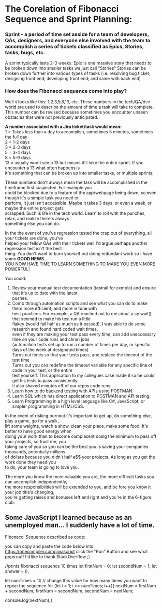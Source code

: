 <h1>The Corelation of Fibonacci Sequence and Sprint Planning:</h1>

<h3>Sprint - a period of time set asside for a team of developers, QAs, designers, and everyone else involved with the team to accomplish a series of tickets classified as Epics, Stories, tasks, bugs, etc.</h3>
A sprint typically lasts 2-3 weeks.
Epic is one massive story that needs to be broken down into smaller tasks we just call "Stories"
Stories can be broken down further into various types of tasks (i.e. resolving bug ticket; designing front end; developing front end; and same with back end)

<h3>How does the Fibonacci sequence come into play?</h3>
Well it looks like this: 1,2,3,5,8,13, etc.  
These numbers in the tech/QA/dev world are used to describe the amount of time a task will take to complete.  
This number can be revised because sometimes you encounter unseen obstacles that were not previously anticipated.

<strong>A number associated with a Jira ticket/task would mean:</strong>  
1 = Takes less than a day to accomplish, sometimes 5 minutes, sometimes the full day  
2 = 1-2 days  
3 = 2-3 days  
5 = 3-4 days  
8 = 5-9 days  
13 = usually won't see a 13 but means it'll take the entire sprint.  If you encounter a 13 what often happens is  
it's something that can be broken up into smaller tasks, or multiple sprints.

These numbers don't always mean the task will be accomplished in the timeframe first suspected. For example you  
could be blocked due to a feature of the app/webpage being down, so even though it's a simple task you need to  
perform, it just isn't accessible. Maybe it takes 3 days, or even a week, or maybe the entire project gets  
scrapped. Such is life in the tech world. Learn to roll with the punches, relax, and realize there's always  
something else you can do. 

In the the event of you've regression tested the crap out of everything, all your tickets are done, you've  
helped your fellow QAs with their tickets well I'd argue perhaps another regression test isn't the best  
thing. You don't want to burn yourself out doing redundant work so I have some **GOOD NEWS**...  
YOU NOW HAVE TIME TO LEARN SOMETHING TO MAKE YOU EVEN MORE POWERFUL!  

You could:  
1. Review your manual test documentation (testrail for exmple) and ensure that it's up to date with the latest  
pushes.  
2. Comb through automation scripts and see what you can do to make them more efficient, and more in tune with  
best practices. For example, a QA reached out to me about a cy.wait() that seemed to make his test run a little  
flakey (would fail half as much as it passed). I was able to do some research and found hard coded wait times,  
even if they are making your test pass every time, can add uneccessary time on your code runs and chron jobs  
(automation tests set up to run a number of times per day, or specific days of the week at designated times).  
Turns out times so that your tests pass, and replace the timeout of the test time  
Turns out you can redefine the timeout variable for any specific line of code in your test, or the entire  
test yourself. This application to my collegues case made it so he could get his tests to pass consistently.  
It also shaved minutes off of our repos code runs.  
3. Learn how to do backend testing with APIs using POSTMAN. 
4. Learn SQL which has direct application to POSTMAN and API testing.
5. Learn Programming in a high level language like C#, JavaScript, or simpler programming in HTML/CSS. 

In the event of risking burnout it's important to get up, do something else, play a game, go for a walk,  
lift some weights, watch a show, clean your place, make some food. It's better to have good energy when  
doing your work than to become complacent doing the minimum to pass off your projects, so trust me; you  
taking care of you so you can be the best you is saving your companies thousands, potentially millions  
of dollars because you didn't half a$$ your projects. As long as you get the work done they need you  
to do, your team is going to love you.

The more you know the more valuable you are, the more difficult tasks you can accomplish independently,  
the more responsibilities will be extended to you, and be fore you know it your job title's changing,  
you're getting raises and bonuses left and right and you're in the 6-figure club.


<h2>Some JavaScript I learned because as an unemployed man... I suddenly have a lot of time.</h2>
Fibonacci Sequence described as code:

you can copy and paste the code below into: https://onecompiler.com/javascript
click the "Run" Button and see what pops out! I'd like to thank StackOverflow ;)

//prints fibonacci sequence 10 times
let firstNum = 0;
let secondNum = 1;
let answer = 0;

let numTimes = 10 // change this value for how many times you want to repeat the sequence
for (let i = 1; i <= numTimes; i++){
nextNum = firstNum + secondNum;
firstNum = secondNum;
secondNum = nextNum;

console.log(nextNum);}
